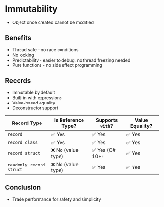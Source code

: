 
# Immutability
- Object once created cannot be modified

## Benefits
- Thread safe - no race conditions
- No locking
- Predictability - easier to debug, no thread freezing needed
- Pure functions - no side effect programming

## Records
- Immutable by default
- Built-in with expressions
- Value-based equality
- Deconstructor support

| Record Type              | Is Reference Type? | Supports `with`? | Value Equality? |
|--------------------------|--------------------|------------------|------------------|
| `record`                 | ✅ Yes              | ✅ Yes           | ✅ Yes         |
| `record class`           | ✅ Yes              | ✅ Yes           | ✅ Yes         |
| `record struct`          | ❌ No (value type)  | ✅ Yes (C# 10+)  | ✅ Yes         |
| `readonly record struct` | ❌ No (value type)  | ✅ Yes           | ✅ Yes         |

## Conclusion
- Trade performance for safety and simplicity
